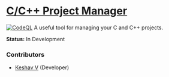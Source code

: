 # [C/C++ Project Manager](https://github.com/vkeshav300/cpm)
[![CodeQL](https://github.com/vkeshav300/cpm/actions/workflows/codeql.yml/badge.svg)](https://github.com/vkeshav300/cpm/actions/workflows/codeql.yml)
A useful tool for managing your C and C++ projects.

**Status:** In Development

### Contributors
- [Keshav V](https://github.com/vkeshav300) (Developer)